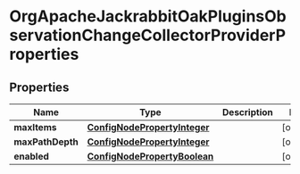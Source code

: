 
# OrgApacheJackrabbitOakPluginsObservationChangeCollectorProviderProperties

## Properties
Name | Type | Description | Notes
------------ | ------------- | ------------- | -------------
**maxItems** | [**ConfigNodePropertyInteger**](ConfigNodePropertyInteger.md) |  |  [optional]
**maxPathDepth** | [**ConfigNodePropertyInteger**](ConfigNodePropertyInteger.md) |  |  [optional]
**enabled** | [**ConfigNodePropertyBoolean**](ConfigNodePropertyBoolean.md) |  |  [optional]




